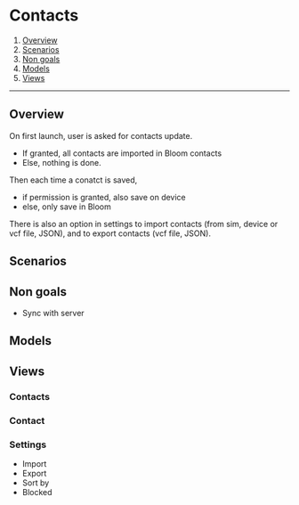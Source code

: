 # Contacts

1. [Overview](#overview)
2. [Scenarios](#scenarios)
3. [Non goals](#non-goals)
4. [Models](#models)
5. [Views](#views)

-------------------


## Overview

On first launch, user is asked for contacts update.
* If granted, all contacts are imported in Bloom contacts
* Else, nothing is done.

Then each time a conatct is saved,
* if permission is granted, also save on device
* else, only save in Bloom

There is also an option in settings to import contacts (from sim, device or vcf file, JSON),
and to export contacts (vcf file, JSON).

## Scenarios

## Non goals

* Sync with server

## Models

## Views

### Contacts

### Contact

### Settings

* Import
* Export
* Sort by
* Blocked
